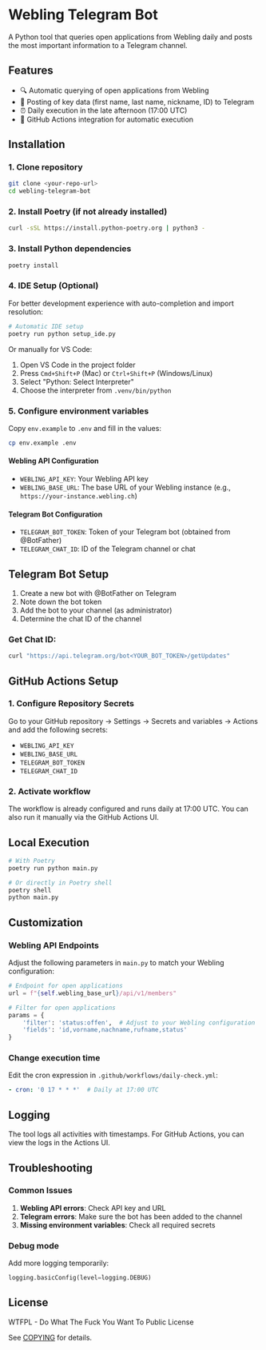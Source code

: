 # Webling Telegram Bot

A Python tool that queries open applications from Webling daily and posts the most important information to a Telegram channel.

## Features

- 🔍 Automatic querying of open applications from Webling
- 📱 Posting of key data (first name, last name, nickname, ID) to Telegram
- ⏰ Daily execution in the late afternoon (17:00 UTC)
- 🚀 GitHub Actions integration for automatic execution

## Installation

### 1. Clone repository
```bash
git clone <your-repo-url>
cd webling-telegram-bot
```

### 2. Install Poetry (if not already installed)
```bash
curl -sSL https://install.python-poetry.org | python3 -
```

### 3. Install Python dependencies
```bash
poetry install
```

### 4. IDE Setup (Optional)

For better development experience with auto-completion and import resolution:

```bash
# Automatic IDE setup
poetry run python setup_ide.py
```

Or manually for VS Code:
1. Open VS Code in the project folder
2. Press `Cmd+Shift+P` (Mac) or `Ctrl+Shift+P` (Windows/Linux)
3. Select "Python: Select Interpreter"
4. Choose the interpreter from `.venv/bin/python`

### 5. Configure environment variables

Copy `env.example` to `.env` and fill in the values:

```bash
cp env.example .env
```

#### Webling API Configuration
- `WEBLING_API_KEY`: Your Webling API key
- `WEBLING_BASE_URL`: The base URL of your Webling instance (e.g., `https://your-instance.webling.ch`)

#### Telegram Bot Configuration
- `TELEGRAM_BOT_TOKEN`: Token of your Telegram bot (obtained from @BotFather)
- `TELEGRAM_CHAT_ID`: ID of the Telegram channel or chat

## Telegram Bot Setup

1. Create a new bot with @BotFather on Telegram
2. Note down the bot token
3. Add the bot to your channel (as administrator)
4. Determine the chat ID of the channel

### Get Chat ID:
```bash
curl "https://api.telegram.org/bot<YOUR_BOT_TOKEN>/getUpdates"
```

## GitHub Actions Setup

### 1. Configure Repository Secrets

Go to your GitHub repository → Settings → Secrets and variables → Actions and add the following secrets:

- `WEBLING_API_KEY`
- `WEBLING_BASE_URL`
- `TELEGRAM_BOT_TOKEN`
- `TELEGRAM_CHAT_ID`

### 2. Activate workflow

The workflow is already configured and runs daily at 17:00 UTC. You can also run it manually via the GitHub Actions UI.

## Local Execution

```bash
# With Poetry
poetry run python main.py

# Or directly in Poetry shell
poetry shell
python main.py
```

## Customization

### Webling API Endpoints

Adjust the following parameters in `main.py` to match your Webling configuration:

```python
# Endpoint for open applications
url = f"{self.webling_base_url}/api/v1/members"

# Filter for open applications
params = {
    'filter': 'status:offen',  # Adjust to your Webling configuration
    'fields': 'id,vorname,nachname,rufname,status'
}
```

### Change execution time

Edit the cron expression in `.github/workflows/daily-check.yml`:

```yaml
- cron: '0 17 * * *'  # Daily at 17:00 UTC
```

## Logging

The tool logs all activities with timestamps. For GitHub Actions, you can view the logs in the Actions UI.

## Troubleshooting

### Common Issues

1. **Webling API errors**: Check API key and URL
2. **Telegram errors**: Make sure the bot has been added to the channel
3. **Missing environment variables**: Check all required secrets

### Debug mode

Add more logging temporarily:

```python
logging.basicConfig(level=logging.DEBUG)
```

## License

WTFPL - Do What The Fuck You Want To Public License

See [COPYING](COPYING) for details. 
